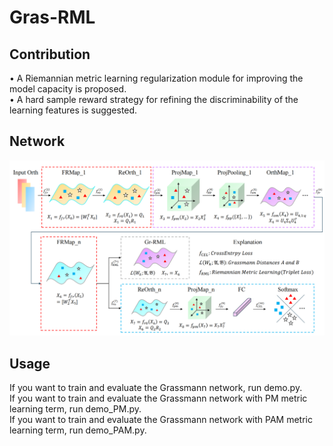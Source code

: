 # Gras-RML
## Contribution
>
• A Riemannian metric learning regularization module for improving the model capacity is proposed.<br />
• A hard sample reward strategy for refining the discriminability of the learning features is suggested.
> 
## Network
![](https://github.com/Eason-Bao/Gr-RMLHSR/blob/main/Network.png)

## Usage
If you want to train and evaluate the Grassmann network, run demo.py.<br />
If you want to train and evaluate the Grassmann network with PM metric learning term, run demo_PM.py.<br />
If you want to train and evaluate the Grassmann network with PAM metric learning term, run demo_PAM.py.<br />


